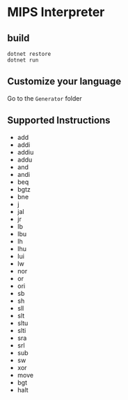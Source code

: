 # MIPS Interpreter

## build

```
dotnet restore
dotnet run
```

## Customize your language

Go to the `Generator` folder

## Supported Instructions

- add
- addi
- addiu
- addu
- and
- andi
- beq
- bgtz
- bne
- j
- jal
- jr
- lb
- lbu
- lh
- lhu
- lui
- lw
- nor
- or
- ori
- sb
- sh
- sll
- slt
- sltu
- slti
- sra
- srl
- sub
- sw
- xor
- move
- bgt
- halt
